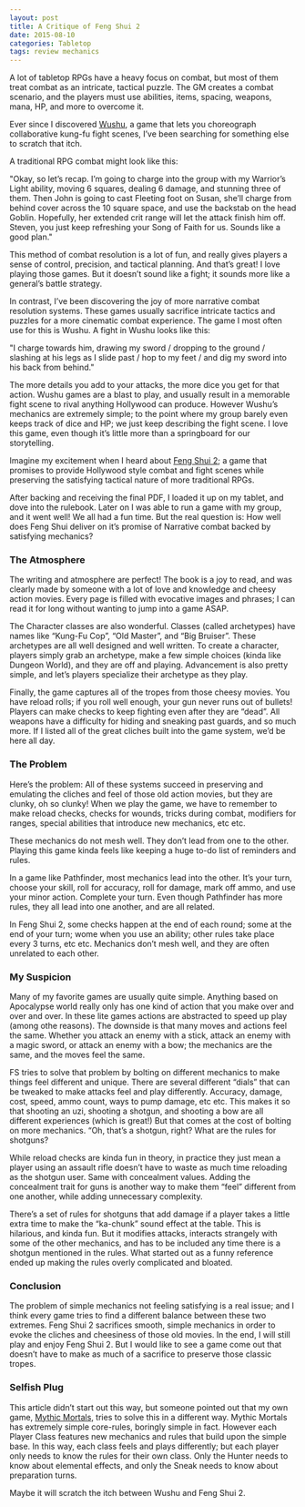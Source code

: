 ```yaml
---
layout: post
title: A Critique of Feng Shui 2
date: 2015-08-10
categories: Tabletop
tags: review mechanics
---
```

A lot of tabletop RPGs have a heavy focus on combat, but most of them treat combat as an intricate, tactical puzzle. The GM creates a combat scenario, and the players must use abilities, items, spacing, weapons, mana, HP, and more to overcome it. 

Ever since I discovered [Wushu]({{site.url}}/david/extremely-interesting-role-playing-games#wushu), a game that lets you choreograph collaborative kung-fu fight scenes, I’ve been searching for something else to scratch that itch.

A traditional RPG combat might look like this:

"Okay, so let’s recap. I’m going to charge into the group with my Warrior’s Light ability, moving 6 squares, dealing 6 damage, and stunning three of them. Then John is going to cast Fleeting foot on Susan, she’ll charge from behind cover across the 10 square space, and use the backstab on the head Goblin. Hopefully, her extended crit range will let the attack finish him off. Steven, you just keep refreshing your Song of Faith for us. Sounds like a good plan."

This method of combat resolution is a lot of fun, and really gives players a sense of control, precision, and tactical planning. And that’s great! I love playing those games. But it doesn’t sound like a fight; it sounds more like a general’s battle strategy.

In contrast, I’ve been discovering the joy of more narrative combat resolution systems. These games usually sacrifice intricate tactics and puzzles for a more cinematic combat experience. The game I most often use for this is Wushu. A fight in Wushu looks like this:

"I charge towards him, drawing my sword / dropping to the ground / slashing at his legs as I slide past / hop to my feet / and dig my sword into his back from behind."

The more details you add to your attacks, the more dice you get for that action. Wushu games are a blast to play, and usually result in a memorable fight scene to rival anything Hollywood can produce. However Wushu’s mechanics are extremely simple; to the point where my group barely even keeps track of dice and HP; we just keep describing the fight scene. I love this game, even though it’s little more than a springboard for our storytelling.

Imagine my excitement when I heard about [Feng Shui 2]({{site.url}}/david/extremely-interesting-role-playing-games#feng-shui-2); a game that promises to provide Hollywood style combat and fight scenes while preserving the satisfying tactical nature of more traditional RPGs.

After backing and receiving the final PDF, I loaded it up on my tablet, and dove into the rulebook. Later on I was able to run a game with my group, and it went well! We all had a fun time. But the real question is: How well does Feng Shui deliver on it’s promise of Narrative combat backed by satisfying mechanics?

### The Atmosphere

The writing and atmosphere are perfect! The book is a joy to read, and was clearly made by someone with a lot of love and knowledge and cheesy action movies. Every page is filled with evocative images and phrases; I can read it for long without wanting to jump into a game ASAP.

The Character classes are also wonderful. Classes (called archetypes) have names like “Kung-Fu Cop”, “Old Master”, and “Big Bruiser”. These archetypes are all well designed and well written. To create a character, players simply grab an archetype, make a few simple choices (kinda like Dungeon World), and they are off and playing. Advancement is also pretty simple, and let’s players specialize their archetype as they play.

Finally, the game captures all of the tropes from those cheesy movies. You have reload rolls; if you roll well enough, your gun never runs out of bullets! Players can make checks to keep fighting even after they are “dead”. All weapons have a difficulty for hiding and sneaking past guards, and so much more. If I listed all of the great cliches built into the game system, we’d be here all day.

### The Problem

Here’s the problem: All of these systems succeed in preserving and emulating the cliches and feel of those old action movies, but they are clunky, oh so clunky! When we play the game, we have to remember to make reload checks, checks for wounds, tricks during combat, modifiers for ranges, special abilities that introduce new mechanics, etc etc.

These mechanics do not mesh well. They don’t lead from one to the other. Playing this game kinda feels like keeping a huge to-do list of reminders and rules.

In a game like Pathfinder, most mechanics lead into the other. It’s your turn, choose your skill, roll for accuracy, roll for damage, mark off ammo, and use your minor action. Complete your turn. Even though Pathfinder has more rules, they all lead into one another, and are all related.

In Feng Shui 2, some checks happen at the end of each round; some at the end of your turn; wome when you use an ability; other rules take place every 3 turns, etc etc. Mechanics don’t mesh well, and they are often unrelated to each other.

### My Suspicion

Many of my favorite games are usually quite simple. Anything based on Apocalypse world really only has one kind of action that you make over and over and over. In these lite games actions are abstracted to speed up play (among othe reasons). The downside is that many moves and actions feel the same. Whether you attack an enemy with a stick, attack an enemy with a magic sword, or attack an enemy with a bow; the mechanics are the same, and the moves feel the same.

FS tries to solve that problem by bolting on different mechanics to make things feel different and unique. There are several different “dials” that can be tweaked to make attacks feel and play differently. Accuracy, damage, cost, speed, ammo count, ways to pump damage, etc etc. This makes it so that shooting an uzi, shooting a shotgun, and shooting a bow are all different experiences (which is great!) But that comes at the cost of bolting on more mechanics. “Oh, that’s a shotgun, right? What are the rules for shotguns?

While reload checks are kinda fun in theory, in practice they just mean a player using an assault rifle doesn’t have to waste as much time reloading as the shotgun user. Same with concealment values. Adding the concealment trait for guns is another way to make them “feel” different from one another, while adding unnecessary complexity.

There’s a set of rules for shotguns that add damage if a player takes a little extra time to make the “ka-chunk” sound effect at the table. This is hilarious, and kinda fun. But it modifies attacks, interacts strangely with some of the other mechanics, and has to be included any time there is a shotgun mentioned in the rules. What started out as a funny reference ended up making the rules overly complicated and bloated.

### Conclusion

The problem of simple mechanics not feeling satisfying is a real issue; and I think every game tries to find a different balance between these two extremes. Feng Shui 2 sacrifices smooth, simple mechanics in order to evoke the cliches and cheesiness of those old movies. In the end, I will still play and enjoy Feng Shui 2. But I would like to see a game come out that doesn’t have to make as much of a sacrifice to preserve those classic tropes.

### Selfish Plug

This article didn’t start out this way, but someone pointed out that my own game, [Mythic Mortals]({{site.url}}/david/my-creations/mythic-mortals), tries to solve this in a different way. Mythic Mortals has extremely simple core-rules, boringly simple in fact. However each Player Class features new mechanics and rules that build upon the simple base. In this way, each class feels and plays differently; but each player only needs to know the rules for their own class. Only the Hunter needs to know about elemental effects, and only the Sneak needs to know about preparation turns.

Maybe it will scratch the itch between Wushu and Feng Shui 2.

